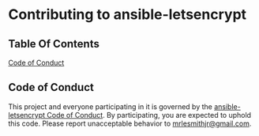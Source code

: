 # Contributing to ansible-letsencrypt

## Table Of Contents

[Code of Conduct](#code-of-conduct)

## Code of Conduct

This project and everyone participating in it is governed by the [ansible-letsencrypt Code of Conduct](CODE_OF_CONDUCT.md). By participating, you are expected to uphold this code. Please report unacceptable behavior to [mrlesmithjr@gmail.com](mailto:mrlesmithjr@gmail.com).
